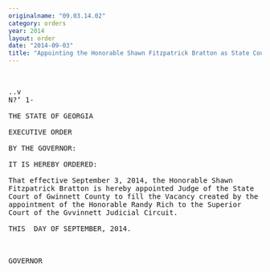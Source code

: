 ```yaml
---
originalname: "09.03.14.02"
category: orders
year: 2014
layout: order
date: "2014-09-03"
title: "Appointing the Honorable Shawn Fitzpatrick Bratton as State Court Judge of Gwinnett County"
---
```

<pre>
   

..v
N?‘ 1-

THE STATE OF GEORGIA

EXECUTIVE ORDER

BY THE GOVERNOR:

IT IS HEREBY ORDERED:

That effective September 3, 2014, the Honorable Shawn
Fitzpatrick Bratton is hereby appointed Judge of the State
Court of Gwinnett County to fill the Vacancy created by the
appointment of the Honorable Randy Rich to the Superior
Court of the Gvvinnett Judicial Circuit.

THIS  DAY OF SEPTEMBER, 2014.



GOVERNOR

</pre>
